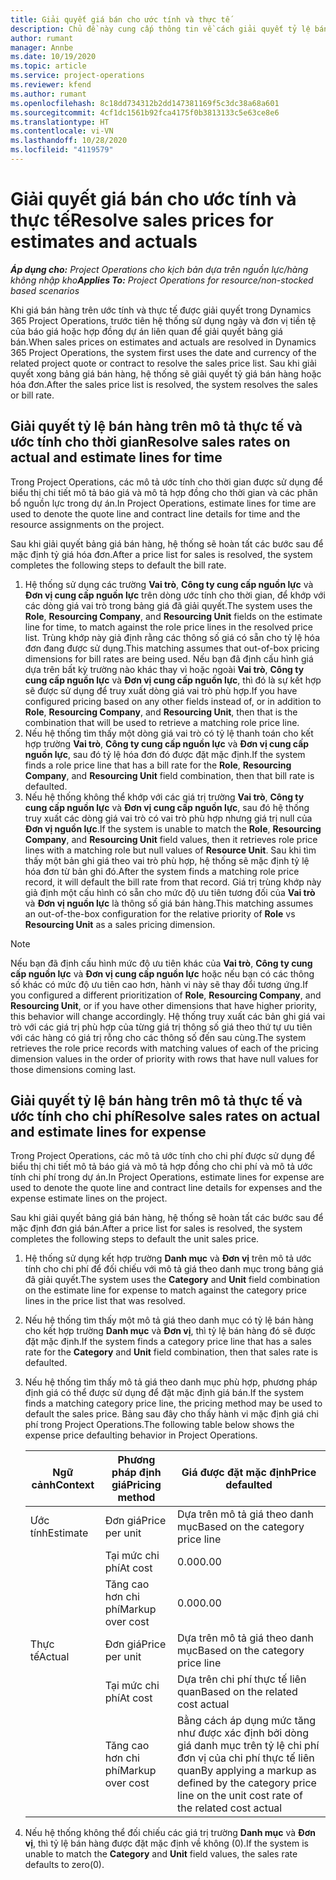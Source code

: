 ```yaml
---
title: Giải quyết giá bán cho ước tính và thực tế
description: Chủ đề này cung cấp thông tin về cách giải quyết tỷ lệ bán hàng cho các ước tính và thực tế.
author: rumant
manager: Annbe
ms.date: 10/19/2020
ms.topic: article
ms.service: project-operations
ms.reviewer: kfend
ms.author: rumant
ms.openlocfilehash: 8c18dd734312b2dd147381169f5c3dc38a68a601
ms.sourcegitcommit: 4cf1dc1561b92fca4175f0b3813133c5e63ce8e6
ms.translationtype: HT
ms.contentlocale: vi-VN
ms.lasthandoff: 10/28/2020
ms.locfileid: "4119579"
---
```

# <a name="resolve-sales-prices-for-estimates-and-actuals"></a><span data-ttu-id="b98ab-103">Giải quyết giá bán cho ước tính và thực tế</span><span class="sxs-lookup"><span data-stu-id="b98ab-103">Resolve sales prices for estimates and actuals</span></span>

<span data-ttu-id="b98ab-104">_**Áp dụng cho:** Project Operations cho kịch bản dựa trên nguồn lực/hàng không nhập kho_</span><span class="sxs-lookup"><span data-stu-id="b98ab-104">_**Applies To:** Project Operations for resource/non-stocked based scenarios_</span></span>

<span data-ttu-id="b98ab-105">Khi giá bán hàng trên ước tính và thực tế được giải quyết trong Dynamics 365 Project Operations, trước tiên hệ thống sử dụng ngày và đơn vị tiền tệ của báo giá hoặc hợp đồng dự án liên quan để giải quyết bảng giá bán.</span><span class="sxs-lookup"><span data-stu-id="b98ab-105">When sales prices on estimates and actuals are resolved in Dynamics 365 Project Operations, the system first uses the date and currency of the related project quote or contract to resolve the sales price list.</span></span> <span data-ttu-id="b98ab-106">Sau khi giải quyết xong bảng giá bán hàng, hệ thống sẽ giải quyết tỷ giá bán hàng hoặc hóa đơn.</span><span class="sxs-lookup"><span data-stu-id="b98ab-106">After the sales price list is resolved, the system resolves the sales or bill rate.</span></span>

## <a name="resolve-sales-rates-on-actual-and-estimate-lines-for-time"></a><span data-ttu-id="b98ab-107">Giải quyết tỷ lệ bán hàng trên mô tả thực tế và ước tính cho thời gian</span><span class="sxs-lookup"><span data-stu-id="b98ab-107">Resolve sales rates on actual and estimate lines for time</span></span>

<span data-ttu-id="b98ab-108">Trong Project Operations, các mô tả ước tính cho thời gian được sử dụng để biểu thị chi tiết mô tả báo giá và mô tả hợp đồng cho thời gian và các phân bổ nguồn lực trong dự án.</span><span class="sxs-lookup"><span data-stu-id="b98ab-108">In Project Operations, estimate lines for time are used to denote the quote line and contract line details for time and the resource assignments on the project.</span></span>

<span data-ttu-id="b98ab-109">Sau khi giải quyết bảng giá bán hàng, hệ thống sẽ hoàn tất các bước sau để mặc định tỷ giá hóa đơn.</span><span class="sxs-lookup"><span data-stu-id="b98ab-109">After a price list for sales is resolved, the system completes the following steps to default the bill rate.</span></span>

1. <span data-ttu-id="b98ab-110">Hệ thống sử dụng các trường **Vai trò**, **Công ty cung cấp nguồn lực** và **Đơn vị cung cấp nguồn lực** trên dòng ước tính cho thời gian, để khớp với các dòng giá vai trò trong bảng giá đã giải quyết.</span><span class="sxs-lookup"><span data-stu-id="b98ab-110">The system uses the **Role**, **Resourcing Company**, and **Resourcing Unit** fields on the estimate line for time, to match against the role price lines in the resolved price list.</span></span> <span data-ttu-id="b98ab-111">Trùng khớp này giả định rằng các thông số giá có sẵn cho tỷ lệ hóa đơn đang được sử dụng.</span><span class="sxs-lookup"><span data-stu-id="b98ab-111">This matching assumes that out-of-box pricing dimensions for bill rates are being used.</span></span> <span data-ttu-id="b98ab-112">Nếu bạn đã định cấu hình giá dựa trên bất kỳ trường nào khác thay vì hoặc ngoài **Vai trò**, **Công ty cung cấp nguồn lực** và **Đơn vị cung cấp nguồn lực**, thì đó là sự kết hợp sẽ được sử dụng để truy xuất dòng giá vai trò phù hợp.</span><span class="sxs-lookup"><span data-stu-id="b98ab-112">If you have configured pricing based on any other fields instead of, or in addition to **Role**, **Resourcing Company**, and **Resourcing Unit**, then that is the combination that will be used to retrieve a matching role price line.</span></span>
2. <span data-ttu-id="b98ab-113">Nếu hệ thống tìm thấy một dòng giá vai trò có tỷ lệ thanh toán cho kết hợp trường **Vai trò**, **Công ty cung cấp nguồn lực** và **Đơn vị cung cấp nguồn lực**, sau đó tỷ lệ hóa đơn đó được đặt mặc định.</span><span class="sxs-lookup"><span data-stu-id="b98ab-113">If the system finds a role price line that has a bill rate for the **Role**, **Resourcing Company**, and **Resourcing Unit** field combination, then that bill rate is defaulted.</span></span>
3. <span data-ttu-id="b98ab-114">Nếu hệ thống không thể khớp với các giá trị trường **Vai trò**, **Công ty cung cấp nguồn lực** và **Đơn vị cung cấp nguồn lực**, sau đó hệ thống truy xuất các dòng giá vai trò có vai trò phù hợp nhưng giá trị null của **Đơn vị nguồn lực**.</span><span class="sxs-lookup"><span data-stu-id="b98ab-114">If the system is unable to match the **Role**, **Resourcing Company**, and **Resourcing Unit** field values, then it retrieves role price lines with a matching role but null values of **Resource Unit**.</span></span> <span data-ttu-id="b98ab-115">Sau khi tìm thấy một bản ghi giá theo vai trò phù hợp, hệ thống sẽ mặc định tỷ lệ hóa đơn từ bản ghi đó.</span><span class="sxs-lookup"><span data-stu-id="b98ab-115">After the system finds a matching role price record, it will default the bill rate from that record.</span></span> <span data-ttu-id="b98ab-116">Giá trị trùng khớp này giả định một cấu hình có sẵn cho mức độ ưu tiên tương đối của **Vai trò** và **Đơn vị nguồn lực** là thông số giá bán hàng.</span><span class="sxs-lookup"><span data-stu-id="b98ab-116">This matching assumes an out-of-the-box configuration for the relative priority of **Role** vs **Resourcing Unit** as a sales pricing dimension.</span></span>

> [!NOTE]
> <span data-ttu-id="b98ab-117">Nếu bạn đã định cấu hình mức độ ưu tiên khác của **Vai trò**, **Công ty cung cấp nguồn lực** và **Đơn vị cung cấp nguồn lực** hoặc nếu bạn có các thông số khác có mức độ ưu tiên cao hơn, hành vi này sẽ thay đổi tương ứng.</span><span class="sxs-lookup"><span data-stu-id="b98ab-117">If you configured a different prioritization of **Role**, **Resourcing Company**, and **Resourcing Unit**, or if you have other dimensions that have higher priority, this behavior will change accordingly.</span></span> <span data-ttu-id="b98ab-118">Hệ thống truy xuất các bản ghi giá vai trò với các giá trị phù hợp của từng giá trị thông số giá theo thứ tự ưu tiên với các hàng có giá trị rỗng cho các thông số đến sau cùng.</span><span class="sxs-lookup"><span data-stu-id="b98ab-118">The system retrieves the role price records with matching values of each of the pricing dimension values in the order of priority with rows that have null values for those dimensions coming last.</span></span>

## <a name="resolve-sales-rates-on-actual-and-estimate-lines-for-expense"></a><span data-ttu-id="b98ab-119">Giải quyết tỷ lệ bán hàng trên mô tả thực tế và ước tính cho chi phí</span><span class="sxs-lookup"><span data-stu-id="b98ab-119">Resolve sales rates on actual and estimate lines for expense</span></span>

<span data-ttu-id="b98ab-120">Trong Project Operations, các mô tả ước tính cho chi phí được sử dụng để biểu thị chi tiết mô tả báo giá và mô tả hợp đồng cho chi phí và mô tả ước tính chi phí trong dự án.</span><span class="sxs-lookup"><span data-stu-id="b98ab-120">In Project Operations, estimate lines for expense are used to denote the quote line and contract line details for expenses and the expense estimate lines on the project.</span></span>

<span data-ttu-id="b98ab-121">Sau khi giải quyết bảng giá bán hàng, hệ thống sẽ hoàn tất các bước sau để mặc định đơn giá bán.</span><span class="sxs-lookup"><span data-stu-id="b98ab-121">After a price list for sales is resolved, the system completes the following steps to default the unit sales price.</span></span>

1. <span data-ttu-id="b98ab-122">Hệ thống sử dụng kết hợp trường **Danh mục** và **Đơn vị** trên mô tả ước tính cho chi phí để đối chiếu với mô tả giá theo danh mục trong bảng giá đã giải quyết.</span><span class="sxs-lookup"><span data-stu-id="b98ab-122">The system uses the **Category** and **Unit** field combination on the estimate line for expense to match against the category price lines in the price list that was resolved.</span></span>
2. <span data-ttu-id="b98ab-123">Nếu hệ thống tìm thấy một mô tả giá theo danh mục có tỷ lệ bán hàng cho kết hợp trường **Danh mục** và **Đơn vị**, thì tỷ lệ bán hàng đó sẽ được đặt mặc định.</span><span class="sxs-lookup"><span data-stu-id="b98ab-123">If the system finds a category price line that has a sales rate for the **Category** and **Unit** field combination, then that sales rate is defaulted.</span></span>
3. <span data-ttu-id="b98ab-124">Nếu hệ thống tìm thấy mô tả giá theo danh mục phù hợp, phương pháp định giá có thể được sử dụng để đặt mặc định giá bán.</span><span class="sxs-lookup"><span data-stu-id="b98ab-124">If the system finds a matching category price line, the pricing method may be used to default the sales price.</span></span> <span data-ttu-id="b98ab-125">Bảng sau đây cho thấy hành vi mặc định giá chi phí trong Project Operations.</span><span class="sxs-lookup"><span data-stu-id="b98ab-125">The following table below shows the expense price defaulting behavior in Project Operations.</span></span>

    | <span data-ttu-id="b98ab-126">Ngữ cảnh</span><span class="sxs-lookup"><span data-stu-id="b98ab-126">Context</span></span> | <span data-ttu-id="b98ab-127">Phương pháp định giá</span><span class="sxs-lookup"><span data-stu-id="b98ab-127">Pricing method</span></span> | <span data-ttu-id="b98ab-128">Giá được đặt mặc định</span><span class="sxs-lookup"><span data-stu-id="b98ab-128">Price defaulted</span></span> |
    | --- | --- | --- |
    | <span data-ttu-id="b98ab-129">Ước tính</span><span class="sxs-lookup"><span data-stu-id="b98ab-129">Estimate</span></span> | <span data-ttu-id="b98ab-130">Đơn giá</span><span class="sxs-lookup"><span data-stu-id="b98ab-130">Price per unit</span></span> | <span data-ttu-id="b98ab-131">Dựa trên mô tả giá theo danh mục</span><span class="sxs-lookup"><span data-stu-id="b98ab-131">Based on the category price line</span></span> |
    | &nbsp; | <span data-ttu-id="b98ab-132">Tại mức chi phí</span><span class="sxs-lookup"><span data-stu-id="b98ab-132">At cost</span></span> | <span data-ttu-id="b98ab-133">0.00</span><span class="sxs-lookup"><span data-stu-id="b98ab-133">0.00</span></span> |
    | &nbsp; | <span data-ttu-id="b98ab-134">Tăng cao hơn chi phí</span><span class="sxs-lookup"><span data-stu-id="b98ab-134">Markup over cost</span></span> | <span data-ttu-id="b98ab-135">0.00</span><span class="sxs-lookup"><span data-stu-id="b98ab-135">0.00</span></span> |
    | <span data-ttu-id="b98ab-136">Thực tế</span><span class="sxs-lookup"><span data-stu-id="b98ab-136">Actual</span></span> | <span data-ttu-id="b98ab-137">Đơn giá</span><span class="sxs-lookup"><span data-stu-id="b98ab-137">Price per unit</span></span> | <span data-ttu-id="b98ab-138">Dựa trên mô tả giá theo danh mục</span><span class="sxs-lookup"><span data-stu-id="b98ab-138">Based on the category price line</span></span> |
    | &nbsp; | <span data-ttu-id="b98ab-139">Tại mức chi phí</span><span class="sxs-lookup"><span data-stu-id="b98ab-139">At cost</span></span> | <span data-ttu-id="b98ab-140">Dựa trên chi phí thực tế liên quan</span><span class="sxs-lookup"><span data-stu-id="b98ab-140">Based on the related cost actual</span></span> |
    | &nbsp; | <span data-ttu-id="b98ab-141">Tăng cao hơn chi phí</span><span class="sxs-lookup"><span data-stu-id="b98ab-141">Markup over cost</span></span> | <span data-ttu-id="b98ab-142">Bằng cách áp dụng mức tăng như được xác định bởi dòng giá danh mục trên tỷ lệ chi phí đơn vị của chi phí thực tế liên quan</span><span class="sxs-lookup"><span data-stu-id="b98ab-142">By applying a markup as defined by the category price line on the unit cost rate of the related cost actual</span></span> |

4. <span data-ttu-id="b98ab-143">Nếu hệ thống không thể đối chiếu các giá trị trường **Danh mục** và **Đơn vị**, thì tỷ lệ bán hàng được đặt mặc định về không (0).</span><span class="sxs-lookup"><span data-stu-id="b98ab-143">If the system is unable to match the **Category** and **Unit** field values, the sales rate defaults to zero(0).</span></span>
